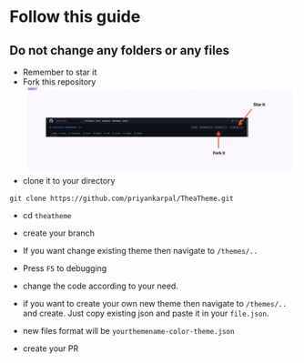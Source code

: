 # Follow this guide

## Do not change any folders or any files 
- Remember to star it
- Fork this repository ![Fork it](/images/fork.png)
- clone it to your directory
```
git clone https://github.com/priyankarpal/TheaTheme.git
```
- cd `theatheme`
- create your branch

- If you want change existing theme then navigate to `/themes/..`

- Press `F5` to debugging 
- change the code according to your need. 
- if you want to create your own new theme then navigate to `/themes/..` and create. Just copy existing json and paste it in your `file.json`.
- new files format will be `yourthemename-color-theme.json` 
- create your PR
